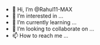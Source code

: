- 👋 Hi, I’m @Rahul11-MAX
- 👀 I’m interested in ...
- 🌱 I’m currently learning ...
- 💞️ I’m looking to collaborate on ...
- 📫 How to reach me ...

<!---
Rahul11-MAX/Rahul11-MAX is a ✨ special ✨ repository because its `README.md` (this file) appears on your GitHub profile.
You can click the Preview link to take a look at your changes.
--->
